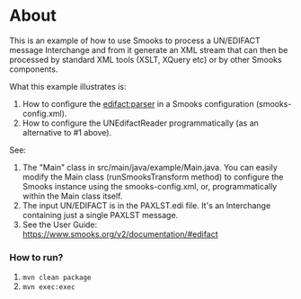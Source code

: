 About
=====

This is an example of how to use Smooks to process a UN/EDIFACT message Interchange and from it generate an XML stream that can then be processed by standard XML tools (XSLT, XQuery etc) or by other Smooks components.

What this example illustrates is:

1.  How to configure the <edifact:parser> in a Smooks configuration (smooks-config.xml).
2.  How to configure the UNEdifactReader programmatically (as an alternative to #1 above).

See:

1. The "Main" class in src/main/java/example/Main.java.  You can easily modify the Main class (runSmooksTransform method) to configure the Smooks instance using the smooks-config.xml, or, programmatically within the Main class itself.
2. The input UN/EDIFACT is in the PAXLST.edi file.  It's an Interchange containing just a single PAXLST message.
3.  See the User Guide: https://www.smooks.org/v2/documentation/#edifact

### How to run?

1. `mvn clean package`
2. `mvn exec:exec`